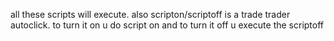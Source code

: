 all these scripts will execute. also scripton/scriptoff is a trade trader autoclick. to turn it on u do script on and to turn it off u execute the scriptoff
